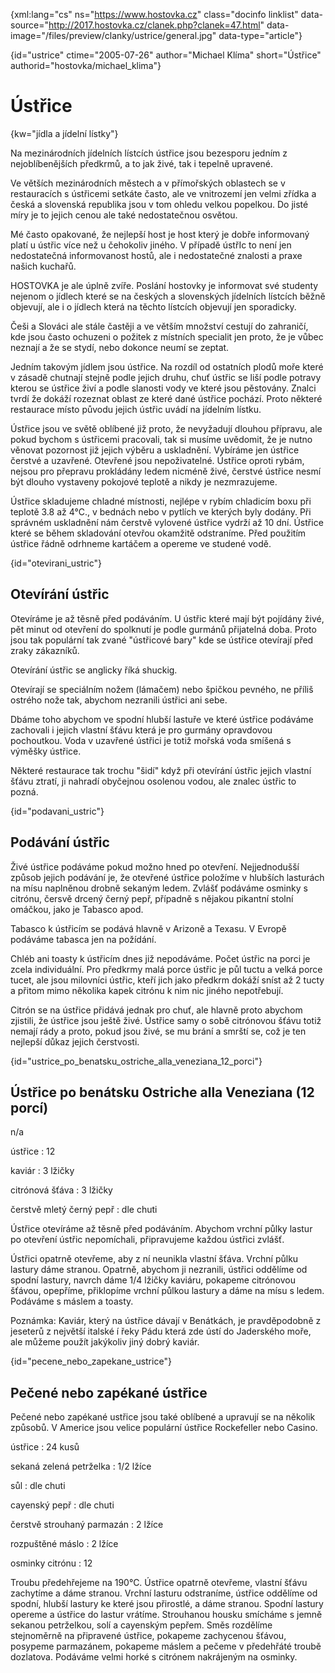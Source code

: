 
{xml:lang="cs" ns="https://www.hostovka.cz" class="docinfo linklist" data-source="http://2017.hostovka.cz/clanek.php?clanek=47.html" data-image="/files/preview/clanky/ustrice/general.jpg" data-type="article"}

{id="ustrice" ctime="2005-07-26" author="Michael Klíma" short="Ústřice" authorid="hostovka/michael_klima"}

# Ústřice

{kw="jídla a jídelní lístky"}

Na mezinárodních jídelních lístcích ústřice jsou bezesporu jedním z nejoblíbenějších předkrmů, a to jak živé, tak i tepelně upravené.

Ve větších mezinárodních městech a v přímořských oblastech se v restauracích s ústřicemi setkáte často, ale ve vnitrozemí jen velmi zřídka a česká a slovenská republika jsou v tom ohledu velkou popelkou. Do jisté míry je to jejich cenou ale také nedostatečnou osvětou.

Mé často opakované, že nejlepší host je host který je dobře informovaný platí u ústřic více než u čehokoliv jiného. V případě ústřIc to není jen nedostatečná informovanost hostů, ale i nedostatečné znalosti a praxe našich kuchařů.

HOSTOVKA je ale úplně zvíře. Poslání hostovky je informovat své studenty nejenom o jídlech které se na českých a slovenských jídelních lístcích běžně objevují, ale i o jídlech která na těchto lístcích objevují jen sporadicky.

Češi a Slováci ale stále častěji a ve větším množství cestují do zahraničí, kde jsou často ochuzeni o požitek z místních specialit jen proto, že je vůbec neznají a že se stydí, nebo dokonce neumí se zeptat.

Jedním takovým jídlem jsou ústřice. Na rozdíl od ostatních plodů moře které v zásadě chutnají stejně podle jejich druhu, chuť ústřic se liší podle potravy kterou se ústřice živí a podle slanosti vody ve které jsou pěstovány. Znalci tvrdí že dokáží rozeznat oblast ze které dané ústřice pochází. Proto některé restaurace místo původu jejich ústřic uvádí na jídelním lístku.

Ústřice jsou ve světě oblíbené již proto, že nevyžadují dlouhou přípravu, ale pokud bychom s ústřicemi pracovali, tak si musíme uvědomit, že je nutno věnovat pozornost již jejich výběru a uskladnění. Vybíráme jen ústřice čerstvé a uzavřené. Otevřené jsou nepoživatelné. Ústřice oproti rybám, nejsou pro přepravu prokládány ledem nicméně živé, čerstvé ústřice nesmí být dlouho vystaveny pokojové teplotě a nikdy je nezmrazujeme.

Ústřice skladujeme chladné místnosti, nejlépe v rybím chladicím boxu při teplotě 3.8 až 4°C., v bednách nebo v pytlích ve kterých byly dodány. Při správném uskladnění nám čerstvě vylovené ústřice vydrží až 10 dní. Ústřice které se během skladování otevřou okamžitě odstraníme. Před použitím ústřice řádně odrhneme kartáčem a opereme ve studené vodě.

{id="otevirani_ustric"}

## Otevírání ústřic

Otevíráme je až těsně před podáváním. U ústřic které mají být pojídány živé, pět minut od otevření do spolknutí je podle gurmánů přijatelná doba. Proto jsou tak populární tak zvané "ústřicové bary" kde se ústřice otevírají před zraky zákazníků.

Otevírání ústřic se anglicky říká shuckig.

Otevírají se speciálním nožem (lámačem) nebo špičkou pevného, ne příliš ostrého nože tak, abychom nezranili ústřici ani sebe.

Dbáme toho abychom ve spodní hlubší lastuře ve které ústřice podáváme zachovali i jejich vlastní šťávu která je pro gurmány opravdovou pochoutkou. Voda v uzavřené ústřici je totiž mořská voda smíšená s výměšky ústřice.

Některé restaurace tak trochu "šidí" když při otevírání ústřic jejich vlastní šťávu ztratí, ji nahradí obyčejnou osolenou vodou, ale znalec ústřic to pozná.

{id="podavani_ustric"}

## Podávání ústřic

Živé ústřice podáváme pokud možno hned po otevření. Nejjednodušší způsob jejich podávání je, že otevřené ústřice položíme v hlubších lasturách na mísu naplněnou drobně sekaným ledem. Zvlášť podáváme osminky s citrónu, čersvě drcený černý pepř, případně s nějakou pikantní stolní omáčkou, jako je Tabasco apod.

Tabasco k ústřicím se podává hlavně v Arizoně a Texasu. V Evropě podáváme tabasca jen na požídání.

Chléb ani toasty k ústřicím dnes již nepodáváme. Počet ústřic na porci je zcela individuální. Pro předkrmy malá porce ústřic je půl tuctu a velká porce tucet, ale jsou milovníci ústřic, kteří jich jako předkrm dokáží sníst až 2 tucty a přitom mimo několika kapek citrónu k nim nic jiného nepotřebují.

Citrón se na ústřice přidává jednak pro chuť, ale hlavně proto abychom zjistili, že ústřice jsou ještě živé. Ústřice samy o sobě citrónovou šťávu totiž nemají rády a proto, pokud jsou živé, se mu brání a smrští se, což je ten nejlepší důkaz jejich čerstvosti.

{id="ustrice\_po\_benatsku\_ostriche\_alla\_veneziana\_12_porci"}

## Ústřice po benátsku Ostriche alla Veneziana (12 porcí)

n/a

ústřice
:   12

kaviár
:   3 lžičky

citrónová šťáva
:   3 lžičky

čerstvě mletý černý pepř
:   dle chuti

Ústřice otevíráme až těsně před podáváním. Abychom vrchní půlky lastur po otevření ústřic nepomíchali, připravujeme každou ústřici zvlášť.

Ústřici opatrně otevřeme, aby z ní neunikla vlastní šťáva. Vrchní půlku lastury dáme stranou. Opatrně, abychom ji nezranili, ústřici oddělíme od spodní lastury, navrch dáme 1/4 lžičky kaviáru, pokapeme citrónovou šťávou, opepříme, přiklopíme vrchní půlkou lastury a dáme na mísu s ledem. Podáváme s máslem a toasty.

Poznámka: Kaviár, který na ústřice dávají v Benátkách, je pravděpodobně z jeseterů z největší italské í řeky Pádu která zde ústí do Jaderského moře, ale můžeme použít jakýkoliv jiný dobrý kaviár.

{id="pecene\_nebo\_zapekane_ustrice"}

## Pečené nebo zapékané ústřice

Pečené nebo zapékané ustřice jsou také oblíbené a upravují se na několik způsobů. V Americe jsou velice populární ústřice Rockefeller nebo Casino.

ústřice
:   24 kusů

sekaná zelená petrželka
:   1/2 lžíce

sůl
:   dle chuti

cayenský pepř
:   dle chuti

čerstvě strouhaný parmazán
:   2 lžíce

rozpuštěné máslo
:   2 lžíce

osminky citrónu
:   12

Troubu předehřejeme na 190°C. Ústřice opatrně otevřeme, vlastní šťávu zachytíme a dáme stranou. Vrchní lasturu odstraníme, ústřice oddělíme od spodní, hlubší lastury ke které jsou přirostlé, a dáme stranou. Spodní lastury opereme a ústřice do lastur vrátíme. Strouhanou housku smícháme s jemně sekanou petrželkou, solí a cayenským pepřem. Směs rozdělíme stejnoměrně na připravené ústřice, pokapeme zachycenou šťávou, posypeme parmazánem, pokapeme máslem a pečeme v předehřáté troubě dozlatova. Podáváme velmi horké s citrónem nakrájeným na osminky.

